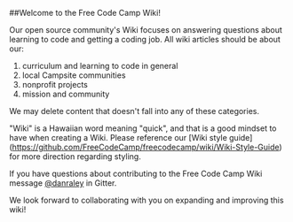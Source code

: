 ##Welcome to the Free Code Camp Wiki!

Our open source community's Wiki focuses on answering questions about learning to code and getting a coding job. All wiki articles should be about our:

1)   curriculum and learning to code in general    
2)   local Campsite communities    
3)   nonprofit projects    
4)   mission and community    

We may delete content that doesn't fall into any of these categories.

"Wiki" is a Hawaiian word meaning "quick", and that is a good mindset to have when creating a Wiki. Please reference our [Wiki style guide] (https://github.com/FreeCodeCamp/freecodecamp/wiki/Wiki-Style-Guide) for more direction regarding styling.
 
If you have questions about contributing to the Free Code Camp Wiki message [@danraley](https://gitter.im/danraley) in Gitter.

We look forward to collaborating with you on expanding and improving this wiki!